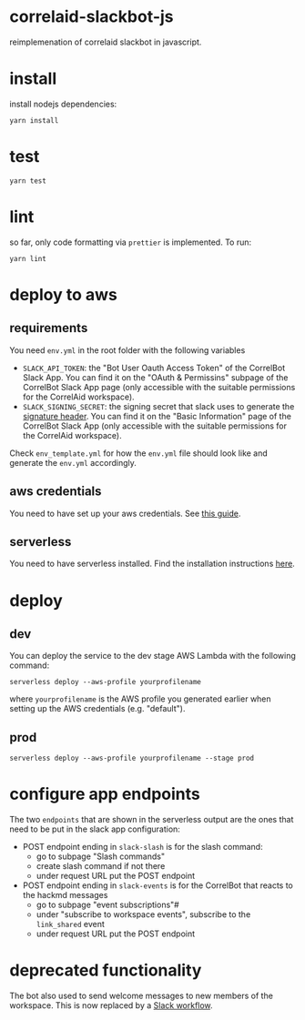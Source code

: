 # correlaid-slackbot-js

reimplemenation of correlaid slackbot in javascript.

# install

install nodejs dependencies:

```
yarn install
```

# test

```
yarn test
```

# lint 
so far, only code formatting via `prettier` is implemented. To run:

```
yarn lint
```

# deploy to aws

## requirements

You need `env.yml` in the root folder with the following variables

- `SLACK_API_TOKEN`: the "Bot User Oauth Access Token" of the CorrelBot Slack App. You can find it on the "OAuth & Permissins" subpage of the CorrelBot Slack App page (only accessible with the suitable permissions for the CorrelAid workspace).
- `SLACK_SIGNING_SECRET`: the signing secret that slack uses to generate the [signature header](https://api.slack.com/docs/verifying-requests-from-slack). You can find it on the "Basic Information" page of the CorrelBot Slack App (only accessible with the suitable permissions for the CorrelAid workspace).

Check `env_template.yml` for how the `env.yml` file should look like and generate the `env.yml` accordingly.

## aws credentials

You need to have set up your aws credentials. See [this guide](https://serverless.com/framework/docs/providers/aws/guide/credentials/).

## serverless

You need to have serverless installed.
Find the installation instructions [here](https://serverless.com/framework/docs/getting-started/).

# deploy

## dev

You can deploy the service to the dev stage AWS Lambda with the following command:

```
serverless deploy --aws-profile yourprofilename
```

where `yourprofilename` is the AWS profile you generated earlier when setting up the AWS credentials (e.g. "default").

## prod

```
serverless deploy --aws-profile yourprofilename --stage prod
```

# configure app endpoints

The two `endpoints` that are shown in the serverless output are the ones that need to be put in the slack app configuration:

- POST endpoint ending in `slack-slash` is for the slash command:
  - go to subpage "Slash commands"
  - create slash command if not there
  - under request URL put the POST endpoint
- POST endpoint ending in `slack-events` is for the CorrelBot that reacts to the hackmd messages
  - go to subpage "event subscriptions"#
  - under "subscribe to workspace events", subscribe to the `link_shared` event
  - under request URL put the POST endpoint

# deprecated functionality

The bot also used to send welcome messages to new members of the workspace. This is now replaced by a [Slack workflow](https://slackhq.com/automate-tasks-in-slack-with-workflow-builder).
